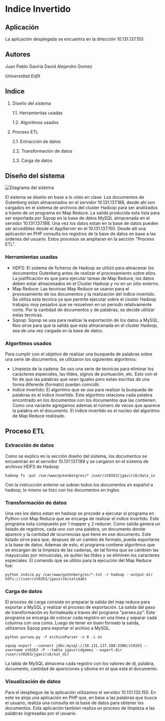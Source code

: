 # Indice Invertido

## Aplicación
La aplicación desplegada se encuentra en la dirección 10.131.137.150

## Autores
Juan Pablo Gaviria
David Alejandro Gomez

*Universidad Eafit*

## Indice
1. Diseño del sistema

	1.1. Herramientas usadas

	1.2. Algoritmos usados

2. Proceso ETL

	2.1. Extracción de datos

	2.2. Transformación de datos

	2.3. Carga de datos

## Diseño del sistema
![Diagrama del sistema](http://fotos.subefotos.com/7035e589f4d8d2e5636e07aad427bbe9o.png "Diagrama del sistema")

  El sistema se diseño en base a lo visto en clase. Los documentos de Gutenberg estan almacenados en el servidor 10.131.137.188, desde ahí son cargados en el sistema de archivos del cluster Hadoop para ser analizados a traves de un programa en Map Reduce. La salida producida esta lista para ser exportada por Sqoop en la base de datos MySQL almacenada en el servidor 10.131.137.188. Una vez los datos estan en la base de datos pueden ser accedibles desde el AppServer en el 10.131.137.150. Desde allí una aplicación en PHP consulta los registros de la base de datos en base a las ordenes del usuario. Estos procesos se ampliaran en la sección "Proceso ETL".

### Herramientas usadas
* HDFS: El sistema de ficheros de Hadoop se utilizó para almacenar los documentos Gutenberg antes de realizar el procesamiento sobre ellos. La justificación es que para ejecutar tareas de Map Reduce, los datos deben estar almacenados en el Cluster Hadoop y no en un sitio externo.
* Map Reduce: Las tecnicas Map Reduce se usaron para el procesamiento de los documentos y la realización del indice invertido. Se utiliza esta tecnica ya que permite ejecutar sobre el cluster Hadoop trabajos muy pesados que se resuelven en un periodo relativamente corto. Por la cantidad de documentos y de palabras, se decide utilizar estas tecnicas.
* Sqoop: Sqoop se usa para realizar la exportación de los datos a MySQL. Nos sirve para que la salida que esta almacenada en el cluster Hadoop, sea de una vez cargada en la base de datos.

### Algoritmos usados
Para cumplir con el objetivo de realizar una busqueda de palabras sobre una serie de documentos, se utilizaron los siguientes algoritmos:
* Limpieza de la cadena: Se uso una serie de tecnicas para eliminar los caracteres especiales, las tildes, signos de puntuación, etc. Esto con el fin de que las palabras que sean iguales pero estan escritas de una forma diferente (formato) puedan coincidir.
* Indice invertido: El algortimo que se usa para realizar la busqueda de palabras es el indice invertido. Este algoritmo relaciona cada palabra encontrado en los documentos con los documentos que las contienen. Como una variante agregamos ademas el número de veces que aparece la palabra en el documento. El indice invertido es el nucleo del algoritmo de Map Reduce realizado.

## Proceso ETL

### Extracción de datos
Como se explico en la sección diseño del sistema, los documentos se encuentran en el servidor 10.131.137.188 y se cargaron en el sistema de archivos HDFS de Hadoop

`hadoop fs -put /var/www/gutenberg/es/* /user/st0263/jgaviri6/data_in`

Con la instrucción anterior se subian todos los documentos en español a hadoop, lo mismo se hizo con los documentos en ingles.

### Transformación de datos
Una ves los datos estan en hadoop se procede a ejecutar el programa en Python con Map Reduce que se encarga de realizar el indice invertido. Este programa esta compuesto por 1 mapper y 2 reducer. Como salida genera un listado de registros, cada uno con una palabra, un documento donde aparece y la cantidad de ocurrencias que tiene en ese documento. Este listado sirve para que, despues de un cambio de formato, pueda exportarse a la base de datos.
Ademas de esto, el programa contiene algoritmos que se encargan de la limpieza de las cadenas, de tal forma que se cambien las mayusculas por minusculas, se quiten las tildes y se eliminen los caracteres especiales.
El comando que se utilizo para la ejecución del Map Reduce fue:

`python indice.py /var/www/gutenberg/es/*.txt -r hadoop --output-dir hdfs:///user/st0263/jgaviri6/salidaEs`

### Carga de datos
El proceso de carga consiste en preparar la salida del map reduce para exportar a MySQL y realizar el proceso de exportación. La salida del paso de transformación es formateada a traves del programa "parseo.py". Este programa se encarga de colocar cada registro en una linea y separar cada columna con una coma. Luego de tener en buen formato la salida, utilizamos Sqoop para exportar el archivo a MySQL.

`python parseo.py -f archivoParser -n 0 -i es`

`sqoop export --connect jdbc:mysql://10.131.137.188:3306/st0263 --username st0263 -P --table jgaviridgomez --export-dir /user/st0263/jgaviri6/out_dir`

La tabla de MySQL almacena cada registro con los valores de id, palabra, documento, cantidad de apariciones y idioma en el que esta el documento.

### Visualización de datos

Para el despliegue de la aplicación utilizamos el servidor 10.131.135.150. En este se aloja una aplicación en PHP que, en base a las palabras que busca el usuario, realiza una consulta en la base de datos para obtener los documentos. Esta aplicación tambien realiza un proceso de limpieza a las palabras ingresadas por el usuario.